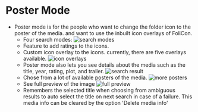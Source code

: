 # Poster Mode

* Poster mode is for the people who want to change the folder icon to the poster of the media. and want to use the inbuilt icon overlays of FoliCon.
    * Four search modes:
      <img src="search-mode.png" border-effect="rounded" alt="search modes"/>
    * Feature to add ratings to the icons.
    * Custom icon overlay to the icons. currently, there are five overlays available.
      <img src="icon-overlays.png" border-effect="none" alt="icon overlays"/>
    * Poster mode also lets you see details about the media such as the title, year, rating, plot, and trailer.
      <img src="search-result.png" border-effect="none" alt="search result"/>
    * Chose from a lot of available posters of the media. 
      <img src="more-posters.png" border-effect="none" alt="more posters"/>
    * See full preview of the image
        <img src="full-preview.png" border-effect="none" alt="full preview"/>
    * Remembers the selected title when choosing from ambiguous results to auto select the title on next search in case of a failure.
  <tip> This media info can be cleared by the option 'Delete media info'</tip>